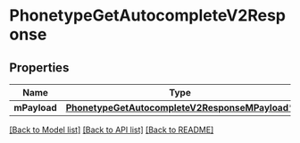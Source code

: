 # PhonetypeGetAutocompleteV2Response

## Properties
Name | Type | Description | Notes
------------ | ------------- | ------------- | -------------
**mPayload** | [**PhonetypeGetAutocompleteV2ResponseMPayload***](PhonetypeGetAutocompleteV2ResponseMPayload.md) |  | 

[[Back to Model list]](../README.md#documentation-for-models) [[Back to API list]](../README.md#documentation-for-api-endpoints) [[Back to README]](../README.md)


